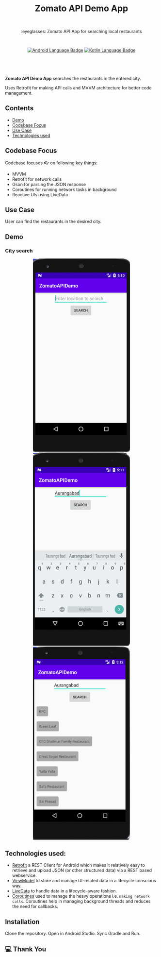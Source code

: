 
<h1 align="center">Zomato API Demo App</h1></br>

<p align="center">
:eyeglasses: Zomato API App for searching local restaurants
</p>
<br>

<p align="center">
  <a href="#"><img alt="Android Language Badge" src="https://badgen.net/badge/OS/Android?icon=https://raw.githubusercontent.com/androiddevnotes/awesome-android-kotlin-apps/master/assets/android.svg&color=3ddc84"/></a>
  <a href="#"><img alt="Kotlin Language Badge" src="https://badgen.net/badge/language/Kotlin?icon=https://raw.githubusercontent.com/androiddevnotes/awesome-android-kotlin-apps/master/assets/kotlin.svg&color=f18e33"/></a>

</p>

<br>
<p align="center">

</p><br>

**Zomato API Demo App** searches the restaurants in the entered city.

Uses Retrofit for making API calls and MVVM architecture for better code management.

## Contents

- [Demo](#demo)
- [Codebase Focus](#codebase-focus)
- [Use Case](#use-case)
- [Technologies used](#technologies-used)


## Codebase Focus

Codebase focuses 👓 on following key things:
- MVVM
- Retrofit for network calls
- Gson for parsing the JSON response
- Coroutines for running network tasks in background
- Reactive UIs using LiveData


## Use Case

User can find the restaurants in the desired city.



## Demo 

### City search

<div align="center">	 
    <img width="320px" src="yueassets/launcher.png" alt="launcher"></img>
    <img width="320px" src="yueassets/login.png" alt="login"></img>
    <img width="320px" src="yueassets/account_profile.png" alt="account_profile"></img>
</div>



## Technologies used:

* [Retrofit](https://square.github.io/retrofit/) a REST Client for Android which makes it relatively easy to retrieve and upload JSON (or other structured data) via a REST based webservice.
* [ViewModel](https://developer.android.com/topic/libraries/architecture/viewmodel) to store and manage UI-related data in a lifecycle conscious way.
* [LiveData](https://developer.android.com/topic/libraries/architecture/livedata) to handle data in a lifecycle-aware fashion.
* [Coroutines](https://kotlinlang.org/docs/reference/coroutines-overview.html) used to manage the heavy operations i.e. `making network calls`. Coroutines help in managing background threads and reduces the need for callbacks.

## Installation

Clone the repository. Open in Android Studio. Sync Gradle and Run.

## :computer: Thank You
